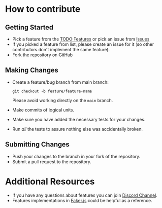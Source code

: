 How to contribute
=================


Getting Started
---------------

-  Pick a feature from the [TODO Features](https://github.com/cieslarmichal/faker-cxx/blob/main/TODO.md) or pick an issue from [Issues](https://github.com/cieslarmichal/faker-cxx/issues)
-  If you picked a feature from list, please create an issue for it (so other contributors don't implement the same feature). 
-  Fork the repository on GitHub

Making Changes
--------------

-  Create a feature/bug branch from main branch:

   ``git checkout -b feature/feature-name``
   
   Please avoid working directly on the ``main`` branch.
-  Make commits of logical units.
-  Make sure you have added the necessary tests for your changes.
-  Run *all* the tests to assure nothing else was accidentally broken.

Submitting Changes
------------------

-  Push your changes to the branch in your fork of the repository.
-  Submit a pull request to the repository.

Additional Resources
====================

-  If you have any questions about features you can join [Discord Channel](https://discord.com/invite/h2ur8H6mK6).
-  Features implementations in [Faker.js](https://github.com/faker-js/faker) could be helpful as a reference.
